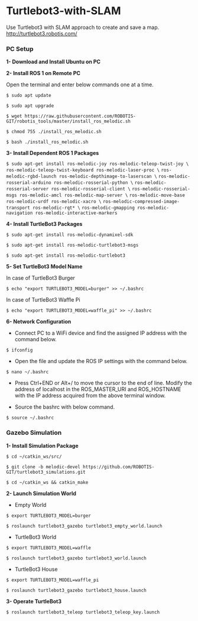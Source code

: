# Turtlebot3-with-SLAM
Use Turtlebot3 with SLAM approach to create and save a map.
http://turtlebot3.robotis.com/

### **PC Setup**

**1- Download and Install Ubuntu on PC**

**2- Install ROS 1 on Remote PC**

Open the terminal and enter below commands one at a time.

`$ sudo apt update`

`$ sudo apt upgrade`

`$ wget https://raw.githubusercontent.com/ROBOTIS-GIT/robotis_tools/master/install_ros_melodic.sh`

`$ chmod 755 ./install_ros_melodic.sh` 

`$ bash ./install_ros_melodic.sh`

**3- Install Dependent ROS 1 Packages**

`$ sudo apt-get install ros-melodic-joy ros-melodic-teleop-twist-joy \`
  `ros-melodic-teleop-twist-keyboard ros-melodic-laser-proc \`
  `ros-melodic-rgbd-launch ros-melodic-depthimage-to-laserscan \`
  `ros-melodic-rosserial-arduino ros-melodic-rosserial-python \`
  `ros-melodic-rosserial-server ros-melodic-rosserial-client \`
  `ros-melodic-rosserial-msgs ros-melodic-amcl ros-melodic-map-server \`
  `ros-melodic-move-base ros-melodic-urdf ros-melodic-xacro \`
  `ros-melodic-compressed-image-transport ros-melodic-rqt* \`
  `ros-melodic-gmapping ros-melodic-navigation ros-melodic-interactive-markers`

**4- Install TurtleBot3 Packages**

`$ sudo apt-get install ros-melodic-dynamixel-sdk`

`$ sudo apt-get install ros-melodic-turtlebot3-msgs`

`$ sudo apt-get install ros-melodic-turtlebot3`


**5- Set TurtleBot3 Model Name**

In case of TurtleBot3 Burger

`$ echo "export TURTLEBOT3_MODEL=burger" >> ~/.bashrc`

In case of TurtleBot3 Waffle Pi

`$ echo "export TURTLEBOT3_MODEL=waffle_pi" >> ~/.bashrc`


**6- Network Configuration**

*  Connect PC to a WiFi device and find the assigned IP address with the command below.

`$ ifconfig`

*  Open the file and update the ROS IP settings with the command below.

`$ nano ~/.bashrc`

*  Press Ctrl+END or Alt+/ to move the cursor to the end of line.
Modify the address of localhost in the ROS_MASTER_URI and ROS_HOSTNAME with the IP address acquired from the above terminal window.

* Source the bashrc with below command.

`$ source ~/.bashrc`

### Gazebo Simulation

**1- Install Simulation Package**

`$ cd ~/catkin_ws/src/`

`$ git clone -b melodic-devel https://github.com/ROBOTIS-GIT/turtlebot3_simulations.git`

`$ cd ~/catkin_ws && catkin_make`

**2- Launch Simulation World**

* Empty World

`$ export TURTLEBOT3_MODEL=burger`

`$ roslaunch turtlebot3_gazebo turtlebot3_empty_world.launch`

* TurtleBot3 World

`$ export TURTLEBOT3_MODEL=waffle`

`$ roslaunch turtlebot3_gazebo turtlebot3_world.launch`

* TurtleBot3 House

`$ export TURTLEBOT3_MODEL=waffle_pi`

`$ roslaunch turtlebot3_gazebo turtlebot3_house.launch`


**3- Operate TurtleBot3**

`$ roslaunch turtlebot3_teleop turtlebot3_teleop_key.launch`
